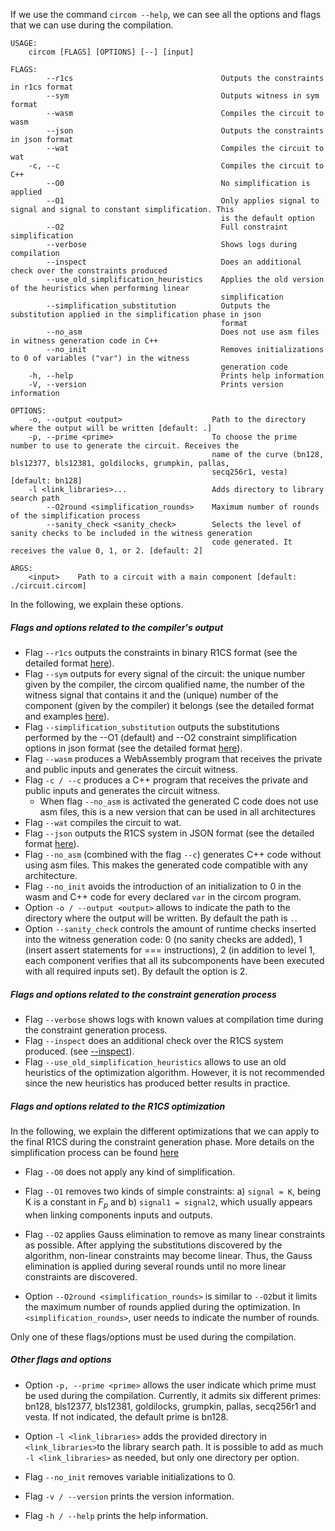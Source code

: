 If we use the command ```circom --help```, we can see all the options and flags that we can use during the compilation.

```console 
USAGE:
    circom [FLAGS] [OPTIONS] [--] [input]

FLAGS:
        --r1cs                                 Outputs the constraints in r1cs format
        --sym                                  Outputs witness in sym format
        --wasm                                 Compiles the circuit to wasm
        --json                                 Outputs the constraints in json format
        --wat                                  Compiles the circuit to wat
    -c, --c                                    Compiles the circuit to C++
        --O0                                   No simplification is applied
        --O1                                   Only applies signal to signal and signal to constant simplification. This
                                               is the default option
        --O2                                   Full constraint simplification
        --verbose                              Shows logs during compilation
        --inspect                              Does an additional check over the constraints produced
        --use_old_simplification_heuristics    Applies the old version of the heuristics when performing linear
                                               simplification
        --simplification_substitution          Outputs the substitution applied in the simplification phase in json
                                               format
        --no_asm                               Does not use asm files in witness generation code in C++
        --no_init                              Removes initializations to 0 of variables ("var") in the witness
                                               generation code
    -h, --help                                 Prints help information
    -V, --version                              Prints version information

OPTIONS:
    -o, --output <output>                    Path to the directory where the output will be written [default: .]
    -p, --prime <prime>                      To choose the prime number to use to generate the circuit. Receives the
                                             name of the curve (bn128, bls12377, bls12381, goldilocks, grumpkin, pallas,
                                             secq256r1, vesta) [default: bn128]
    -l <link_libraries>...                   Adds directory to library search path
        --O2round <simplification_rounds>    Maximum number of rounds of the simplification process
        --sanity_check <sanity_check>        Selects the level of sanity checks to be included in the witness generation
                                             code generated. It receives the value 0, 1, or 2. [default: 2]

ARGS:
    <input>    Path to a circuit with a main component [default: ./circuit.circom]
```

In the following, we explain these options.


##### Flags and options related to the compiler's output
* Flag ```--r1cs``` outputs the constraints in binary R1CS format (see the detailed format [here](https://github.com/iden3/r1csfile/blob/master/doc/r1cs_bin_format.md)).
* Flag ```--sym``` outputs for every signal of the circuit: the unique number given by the compiler, the circom qualified name, the number of the witness signal that contains it and the (unique) number of the component (given by the compiler) it belongs (see the detailed format and examples [here](../circom-language/formats/sym.md)).
* Flag ```--simplification_substitution``` outputs the substitutions performed by the --O1 (default) and --O2 constraint simplification options in json format (see the detailed format [here](../circom-language/formats/simplification-json.md)).
* Flag ```--wasm``` produces a WebAssembly program that receives the private and public inputs and generates the circuit witness.
* Flag ```-c / --c``` produces a C++ program that receives the private and public inputs and generates the circuit witness.
    * When flag ```--no_asm``` is activated the generated C code does not use asm files, this is a new version that can be used in all architectures
* Flag ```--wat``` compiles the circuit to wat.
* Flag ```--json``` outputs the R1CS system in JSON format (see the detailed format [here](../circom-language/formats/constraints-json.md)).
* Flag ```--no_asm``` (combined with the flag ```--c```) generates C++ code without using asm files. This makes the generated code compatible with any architecture.
* Flag ```--no_init``` avoids the introduction of an initialization to 0 in the wasm and C++ code for every declared ```var``` in the circom program.
* Option ```-o / --output <output>``` allows to indicate the path to the directory where the output will be written. By default the path is ```.```. 
* Option ```--sanity_check```  controls the amount of runtime checks inserted into the witness generation code:
  0 (no sanity checks are added), 1 (insert assert statements for === instructions), 2 (in addition to level 1, each component verifies that all its subcomponents have been executed with all required inputs set). 
  By default the option is 2. 

##### Flags and options related to the constraint generation process
* Flag ```--verbose``` shows logs with known values at compilation time during the constraint generation process. 
* Flag ```--inspect``` does an additional check over the R1CS system produced. (see [--inspect](../circom-language/code-quality/inspect.md)).
* Flag ```--use_old_simplification_heuristics``` allows to use an old heuristics of the optimization algorithm. However, it is not recommended since the new heuristics has produced better results in practice.

##### Flags and options related to the R1CS optimization
In the following, we explain the different optimizations that we can apply to the final R1CS during the constraint generation phase. More details on the simplification process can be found [here](../circom-language/circom-insight/simplification.md)

* Flag ```--O0``` does not apply any kind of simplification.
  
* Flag ```--O1``` removes two kinds of simple constraints: a) ```signal = K```, being K is a constant in $F_p$ and b) ```signal1 = signal2```, which usually appears when linking components inputs and outputs. 
  
* Flag ```--O2``` applies Gauss elimination to remove as many linear constraints as possible. After applying the substitutions discovered by the algorithm, non-linear constraints may become linear. Thus, the Gauss elimination is applied during several rounds until no more linear constraints are discovered.

* Option ```--O2round <simplification_rounds>``` is similar to ```--O2```but it limits the maximum number of rounds applied during the optimization. In ```<simplification_rounds>```, user needs to indicate the number of rounds. 

Only one of these flags/options must be used during the compilation.

##### Other flags and options
* Option ```-p, --prime <prime>``` allows the user indicate which prime must be used during the compilation. Currently, it admits six different primes: bn128, bls12377, bls12381, goldilocks, grumpkin, pallas, secq256r1 and vesta. If not indicated, the default prime is bn128.

* Option ```-l <link_libraries>``` adds the provided directory in ```<link_libraries>```to the library search path. It is possible to add as much ```-l <link_libraries>``` as needed, but only one directory per option.

* Flag ```--no_init``` removes variable initializations to 0. 

* Flag ```-v / --version``` prints the version information.
* Flag ```-h / --help``` prints the help information.
